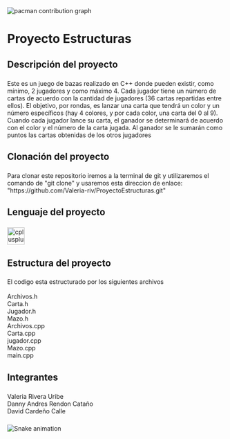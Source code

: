 <picture>
  <source media="(prefers-color-scheme: dark)" srcset="https://raw.githubusercontent.com/David-CC-dev/David-CC-dev/output/pacman-contribution-graph-dark.svg">
  <source media="(prefers-color-scheme: light)" srcset="https://raw.githubusercontent.com/David-CC-dev/David-CC-dev/output/pacman-contribution-graph.svg">
  <img alt="pacman contribution graph" src="https://raw.githubusercontent.com/David-CC-dev/David-CC-dev/output/pacman-contribution-graph.svg">
</picture>

###

<h1 align="left">Proyecto Estructuras</h1>

###

<h2 align="left">Descripción del proyecto</h2>

###

<p align="left">Este es un juego de bazas realizado en C++ donde pueden existir, como mínimo, 2 jugadores y como máximo 4. Cada jugador tiene un número de cartas de acuerdo con la cantidad de jugadores (36 cartas repartidas entre ellos). El objetivo, por rondas, es lanzar una carta que tendrá un color y un número específicos (hay 4 colores, y por cada color, una carta del 0 al 9). Cuando cada jugador lance su carta, el ganador se determinará de acuerdo con el color y el número de la carta jugada. Al ganador se le sumarán como puntos las cartas obtenidas de los otros jugadores</p>

###

<h2 align="left">Clonación del proyecto</h2>

###

<p align="left">Para clonar este repositorio iremos a la terminal de git y utilizaremos el comando de "git clone" y usaremos esta direccion de enlace: "https://github.com/Valeria-riv/ProyectoEstructuras.git"</p>

###

<h2 align="left">Lenguaje del proyecto</h2>

###

<div align="left">
  <img src="https://cdn.jsdelivr.net/gh/devicons/devicon/icons/cplusplus/cplusplus-original.svg" height="40" alt="cplusplus logo"  />
</div>

###

<h2 align="left">Estructura del proyecto</h2>

###

<p align="left">El codigo esta estructurado por los siguientes archivos<br><br>Archivos.h<br>Carta.h<br>Jugador.h<br>Mazo.h<br>Archivos.cpp<br>Carta.cpp<br>jugador.cpp<br>Mazo.cpp<br>main.cpp</p>

###

<h2 align="left">Integrantes</h2>

###

<p align="left">Valeria Rivera Uribe<br>Danny Andres Rendon Cataño<br>David Cardeño Calle</p>

###

<img src="https://raw.githubusercontent.com/David-CC-dev/David-CC-dev/output/snake.svg" alt="Snake animation" />

###

